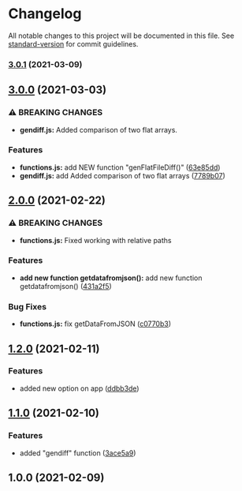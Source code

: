 # Changelog

All notable changes to this project will be documented in this file. See [standard-version](https://github.com/conventional-changelog/standard-version) for commit guidelines.

### [3.0.1](https://github.com/vitalii88/frontend-project-lvl2/compare/v3.0.0...v3.0.1) (2021-03-09)

## [3.0.0](https://github.com/vitalii88/frontend-project-lvl2/compare/v2.0.0...v3.0.0) (2021-03-03)


### ⚠ BREAKING CHANGES

* **gendiff.js:** Added comparison of two flat arrays.

### Features

* **functions.js:** add NEW function "genFlatFileDiff()" ([63e85dd](https://github.com/vitalii88/frontend-project-lvl2/commit/63e85ddad84043a105f9dd1b73f7fe02eb390d6c))
* **gendiff.js:** add Added comparison of two flat arrays ([7789b07](https://github.com/vitalii88/frontend-project-lvl2/commit/7789b07bb130eb71cd621a65ad8947a49d62afe5))

## [2.0.0](https://github.com/vitalii88/frontend-project-lvl2/compare/v1.2.0...v2.0.0) (2021-02-22)


### ⚠ BREAKING CHANGES

* **functions.js:** Fixed working with relative paths

### Features

* **add new function getdatafromjson():** add new function getdatafromjson() ([431a2f5](https://github.com/vitalii88/frontend-project-lvl2/commit/431a2f5ad7b3c8aeeae036231277378b3455ea3b))


### Bug Fixes

* **functions.js:** fix getDataFromJSON ([c0770b3](https://github.com/vitalii88/frontend-project-lvl2/commit/c0770b3c31f94526f656c64b5312be8625e1cac3))

## [1.2.0](https://github.com/vitalii88/frontend-project-lvl2/compare/v1.1.0...v1.2.0) (2021-02-11)


### Features

* added new option on app ([ddbb3de](https://github.com/vitalii88/frontend-project-lvl2/commit/ddbb3de50a1f281a7fad20d69a21e102fdcac069))

## [1.1.0](https://github.com/vitalii88/frontend-project-lvl2/compare/v1.0.0...v1.1.0) (2021-02-10)


### Features

* added "gendiff" function ([3ace5a9](https://github.com/vitalii88/frontend-project-lvl2/commit/3ace5a96a0df2ee9983710caec50855aea3a1117))

## 1.0.0 (2021-02-09)
